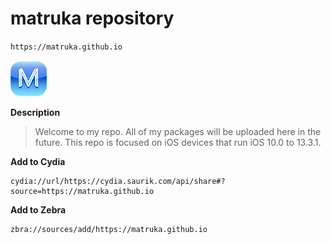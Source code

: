 # matruka repository 
`https://matruka.github.io`

![Alt text](/CydiaIcon.png) 

**Description**

>Welcome to my repo. All of my packages will be uploaded here in the future.
>This repo is focused on iOS devices that run iOS 10.0 to 13.3.1.

**Add to Cydia**
```
cydia://url/https://cydia.saurik.com/api/share#?source=https://matruka.github.io
```

**Add to Zebra**
```
zbra://sources/add/https://matruka.github.io
```
